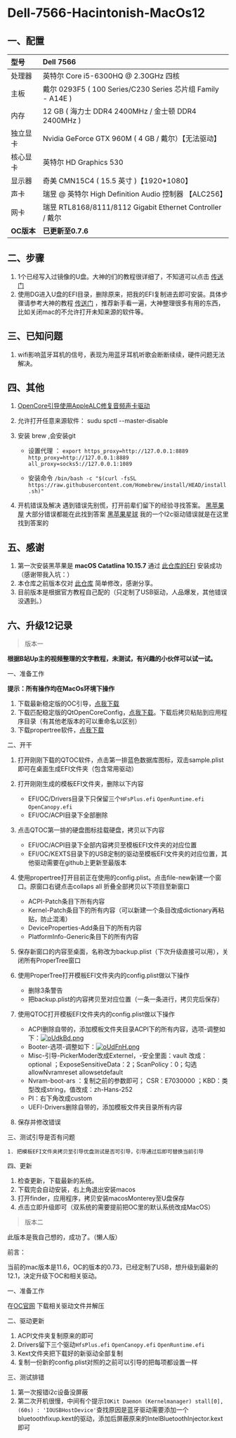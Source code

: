 # Dell-7566-Hacintonish-MacOs12

## 一、配置

| 型号 | Dell 7566 |
| :-----| :---- |
| 处理器 | 英特尔 Core i5-6300HQ @ 2.30GHz 四核 |
| 主板  | 戴尔 0293F5 ( 100 Series/C230 Series 芯片组 Family - A14E ) |
|   内存 |  12 GB ( 海力士 DDR4 2400MHz / 金士顿 DDR4 2400MHz )  |
| 独立显卡 | Nvidia GeForce GTX 960M ( 4 GB / 戴尔）【无法驱动】 |
| 核心显卡 | 英特尔 HD Graphics 530 |
|  显示器| 奇美 CMN15C4 ( 15.5 英寸 )【1920*1080】 |
|  声卡| 瑞昱 @ 英特尔 High Definition Audio 控制器 【ALC256】 |
| 网卡| 瑞昱 RTL8168/8111/8112 Gigabit Ethernet Controller / 戴尔|
| **OC版本** | **已更新至0.7.6** |

## 二、步骤

1. 1个已经写入过镜像的U盘。大神的们的教程很详细了，不知道可以点击 [传送门](https://blog.daliansky.net/) 
2. 使用DG进入U盘的EFI目录，删除原来，把我的EFI复制进去即可安装。具体步骤请参考大神的教程 [传送门](https://blog.daliansky.net/Lenovo-Tianyi-510s-Mini-and-macOS-BigSur-Installation-Tutorial.html) ，推荐新手看一遍，大神整理很多有用的东西，比如关闭mac的不允许打开未知来源的软件等。

## 三、已知问题

1. wifi影响蓝牙耳机的信号，表现为用蓝牙耳机听歌会断断续续，硬件问题无法解决。

## 四、其他
1. [OpenCore引导使用AppleALC修复音频声卡驱动](http://imacos.top/2020/04/23/1004-3/)

2. 允许打开任意来源软件： sudu spctl --master-disable

3. 安装 brew ,会安装git

   - 设置代理 ：
    ` export https_proxy=http://127.0.0.1:8889 http_proxy=http://127.0.0.1:8889 all_proxy=socks5://127.0.0.1:1089 `
   
   - 安装命令 
     ` /bin/bash -c "$(curl -fsSL https://raw.githubusercontent.com/Homebrew/install/HEAD/install.sh)" `

4. 开机错误及解决
	遇到错误先别慌，打开前辈们留下的经验寻找答案。
	[黑苹果屋](http://imacos.top/2021/01/19/0154/)    大部分错误都能在此找到答案
	[黑苹果星球](https://heipg.cn/tutorial/opencore-install-errors-handbook.html)  我的一个I2c驱动错误就是在这里找到答案的
## 五、感谢
1. 第一次安装黑苹果是 **macOS Catatlina 10.15.7** 通过 [此仓库的EFI](https://github.com/thinhnpptit/hackintosh-OC-catalina-dell-7566-i5) 安装成功（感谢带我入坑：）
2. 本仓库之前版本仅对 [此仓库](https://github.com/worship76/dell7559_Hackintosh_BigSur) 简单修改，感谢分享。
3. 目前版本是根据官方教程自己配的（只定制了USB驱动，人品爆发，其他错误没遇到。）

## 六、升级12记录

> 版本一

**根据B站Up主的视频整理的文字教程，未测试，有兴趣的小伙伴可以试一试。**

一、准备工作

**提示：所有操作均在MacOs环境下操作**

1. 下载最新稳定版的OC引导，[点我下载](https://github.com/acidanthera/OpenCorePkg)
2. 下载匹配稳定版的QtOpenCoreConfig，[点我下载](https://github.com/ic005k/QtOpenCoreConfig)。下载后拷贝粘贴到应用程序目录（有其他老版本的可以重命名以区别）
3. 下载propertree软件，[点我下载](https://github.com/corpnewt/ProperTree)

二、开干

1. 打开刚刚下载的QTOC软件，点击第一排蓝色数据库图标，双击sample.plist即可在桌面生成EFI文件夹（包含常用驱动）
2. 打开刚刚生成的模板EFI文件夹，删除以下内容
   - EFI/OC/Drivers目录下只保留三个`HFsPlus.efi` `OpenRuntime.efi` `OpenCanopy.efi`
   - EFI/OC/ACPI目录下全部删除

3. 点击QTOC第一排的硬盘图标挂载硬盘，拷贝以下内容
   - EFI/OC/ACPI目录下全部内容拷贝至模板EFI文件夹的对应位置
   - EFI/OC/KEXTS目录下的USB定制的驱动至模板EFI文件夹的对应位置，其他驱动需要在github上更新至最版本

4. 使用propertree打开目前正在使用的config.plist。点击file-new新建一个窗口。原窗口右键点击collaps all 折叠全部拷贝以下项目至新窗口
   - ACPI-Patch条目下所有内容
   - Kernel-Patch条目下的所有内容（可以新建一个条目改成dictionary再粘贴，防止混淆）
   - DeviceProperties-Add条目下的所有内容
   - PlatformInfo-Generic条目下的所有内容
5. 保存新窗口的内容至桌面，名称改为backup.plist（下次升级直接可以用），关闭所有ProperTree窗口
6. 使用ProperTree打开模板EFI文件夹内的config.plist做以下操作
   - 删除3条警告
   - 把backup.plist的内容拷贝至对应位置（一条一条进行，拷贝完后保存）

7. 使用QTOC打开模板EFI文件夹内的config.plist做以下操作
   - ACPI删除自带的，添加模板文件夹目录ACPI下的所有内容，选项-调整如下：[![oUdkBd.png](https://z3.ax1x.com/2021/12/03/oUdkBd.png)](https://imgtu.com/i/oUdkBd)
   - Booter-选项-调整如下：[![oUdFnH.png](https://z3.ax1x.com/2021/12/03/oUdFnH.png)](https://imgtu.com/i/oUdFnH)
   - Misc-引导-PickerModer改成Externel，-安全里面：vault 改成：optional ；ExposeSensitiveData：2；ScanPolicy：0；勾选allowNvramreset allowsetdefault
   - Nvram-boot-ars ：复制之前的参数即可； CSR：E7030000 ；KBD：类型改成string，值改成：zh-Hans-252
   - PI：右下角改成custom
   - UEFI-Drivers删除自带的，添加模板文件夹目录所有内容

8. 保存并修改错误

三、测试引导是否有问题

 	1. 把模板EFI文件夹拷贝至引导优盘测试是否可引导，引导通过后即可替换当前引导

四、更新

1. 检查更新，下载最新的系统。
2. 下载完会自动安装，右上角退出安装macos
3. 打开finder，应用程序，拷贝安装macosMonterey至U盘保存
4. 点击立即升级即可（双系统的需要提前把OC里的默认系统改成MacOS）

> 版本二

此版本是我自己想的，成功了。（懒人版）

前言：

当前的mac版本是11.6，OC的版本的0.73，已经定制了USB，想升级到最新的12.1，决定升级下OC和相关驱动。

一、准备工作

在[OC官网](https://dortania.github.io/OpenCore-Install-Guide/ktext.html) 下载相关驱动文件并解压

二、驱动更新

1. ACPI文件夹复制原来的即可
2. Drivers留下三个驱动`HfsPlus.efi` `OpenCanopy.efi` `OpenRuntime.efi`
3. Kext文件夹把下载好的新驱动全部复制
4. 复制一份新的config.plist对照的之前可以引导的把每项都设置一样

三、测试排错

1. 第一次报错i2c设备没屏蔽
2. 第二次开机很慢，中间有个提示`IOKit Daemon (Kernelmanager) stall[0], (60s) : 'IOUSBHostDevice'`查找原因是蓝牙驱动需要添加一个bluetoothfixup.kext的驱动，添加后屏蔽原来的IntelBluetoothInjector.kext即可

